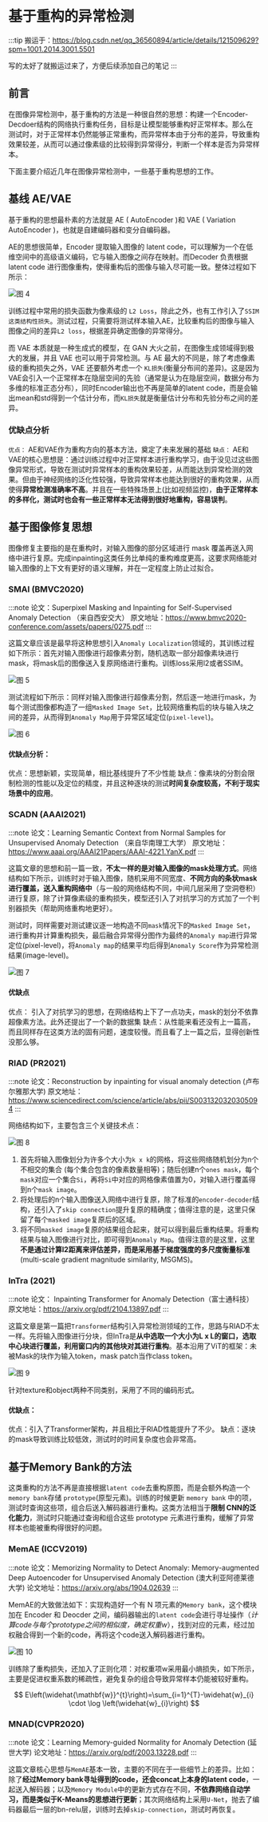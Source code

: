 # 基于重构的异常检测

:::tip
搬运于：https://blog.csdn.net/qq_36560894/article/details/121509629?spm=1001.2014.3001.5501

写的太好了就搬运过来了，方便后续添加自己的笔记
:::

## 前言

在图像异常检测中，基于重构的方法是一种很自然的思想：构建一个Encoder-Decdoer结构的网络执行重构任务，目标是让模型能够重构好正常样本。那么在测试时，对于正常样本仍然能够正常重构，而异常样本由于分布的差异，导致重构效果较差，从而可以通过像素级的比较得到异常得分，判断一个样本是否为异常样本。

下面主要介绍近几年在图像异常检测中，一些基于重构思想的工作。

## 基线 AE/VAE

基于重构的思想最朴素的方法就是 AE ( AutoEncoder )和 VAE ( Variation AutoEncoder )，也就是自建编码器和变分自编码器。

AE的思想很简单，Encoder 提取输入图像的 latent code，可以理解为一个在低维空间中的高级语义编码，它与输入图像之间存在映射。而Decoder 负责根据 latent code 进行图像重构，使得重构后的图像与输入尽可能一致。整体过程如下所示：

![图 4](images/aa023685592d8f18477db862f32ba715dd1227a883c4596a871f32ef1f8b5a11.png)  

训练过程中常用的损失函数为像素级的 `L2 Loss`，除此之外，也有工作引入了`SSIM这类结构性损失`。测试过程，只需要将测试样本输入AE，比较重构后的图像与输入图像之间的差异`L2 loss`，根据差异确定图像的异常得分。

而 VAE 本质就是一种生成式的模型，在 GAN 大火之前，在图像生成领域得到极大的发展，并且 VAE 也可以用于异常检测。与 AE 最大的不同是，除了考虑像素级的重构损失之外，VAE 还要额外考虑一个 `KL损失`(衡量分布间的差异)。这是因为VAE会引入一个正常样本在隐层空间的先验（通常是认为在隐层空间，数据分布为多维的标准正态分布），同时Encoder输出也不再是简单的latent code，而是会输出mean和std得到一个估计分布，而`KL损失`就是衡量估计分布和先验分布之间的差异。

### 优缺点分析

`优点：` AE和VAE作为重构方向的基本方法，奠定了未来发展的基础
`缺点：` AE和VAE的核心思想是：通过训练过程中对正常样本进行重构学习，由于没见过这些图像异常形式，导致在测试时异常样本的重构效果较差，从而能达到异常检测的效果。但由于神经网络的泛化性较强，导致异常样本也能达到很好的重构效果，从而使得**异常检测准确率不高**。并且在一些特殊场景上(比如视频监控)，**由于正常样本的多样化，测试时也会有一些正常样本无法得到很好地重构，容易误判**。

## 基于图像修复思想

图像修复主要指的是在重构时，对输入图像的部分区域进行 mask 覆盖再送入网络中进行复原。完成inpainting这类任务比单纯的重构难度更高，这要求网络能对输入图像的上下文有更好的语义理解，并在一定程度上防止过拟合。

### SMAI (BMVC2020)

:::note
论文：Superpixel Masking and Inpainting for Self-Supervised Anomaly Detection （来自西安交大）
原文地址：https://www.bmvc2020-conference.com/assets/papers/0275.pdf
:::

这篇文章应该是最早将这种思想引入`Anomaly Localization`领域的，其训练过程如下所示：首先对输入图像进行超像素分割，随机选取一部分超像素块进行mask，将mask后的图像送入复原网络进行重构。训练loss采用l2或者SSIM。

![图 5](images/56a62ed11e8d0bb4a4a66c8e9ed3723974bbdbdc8e4bf0b9fc5ffac9953fb7e7.png)  

测试流程如下所示：同样对输入图像进行超像素分割，然后逐一地进行mask，为每个测试图像都构造了一组`Masked Image Set`，比较网络重构后的块与输入块之间的差异，从而得到`Anomaly Map`用于异常区域定位(`pixel-level`)。

![图 6](images/4d14e270b42777adf562526b14d1b59fdb1fbc43ebf4b167710cf9a1cf88e9fe.png)  

#### 优缺点分析：

优点：思想新颖，实现简单，相比基线提升了不少性能
缺点：像素块的分割会限制检测的性能以及定位的精度，并且这种逐块的测试**时间复杂度较高，不利于现实场景中的应用**。

### SCADN (AAAI2021)

:::note
论文：Learning Semantic Context from Normal Samples for Unsupervised Anomaly Detection （来自华南理工大学）
原文地址：https://www.aaai.org/AAAI21Papers/AAAI-4221.YanX.pdf
:::

这篇文章的思想和前一篇一致，**不太一样的是对输入图像的mask处理方式**。网络结构如下所示，训练时对于输入图像，随机采用不同宽度、**不同方向的条状mask进行覆盖，送入重构网络中**（与一般的网络结构不同，中间几层采用了空洞卷积）进行复原，除了计算像素级的重构损失，模型还引入了对抗学习的方式加了一个判别器损失（帮助网络重构地更好）。

测试时，同样需要对测试建议逐一地构造不同`mask`情况下的`Masked Image Set`，进行重构并计算重构损失，最后融合异常得分图作为最终的`Anomaly map`进行异常定位(pixel-level)，将`Anomaly map`的结果平均后得到`Anomaly Score`作为异常检测结果(image-level)。

![图 7](images/9fccadafaabee8f4d5f8a554c63402a75cfabe7b87d5514cad2ae69e6f8f5048.png)  

#### 优缺点

优点： 引入了对抗学习的思想，在网络结构上下了一点功夫，mask的划分不依靠超像素方法。此外还提出了一个新的数据集
缺点：从性能来看还没有上一篇高，而且同样存在这类方法的固有问题，速度较慢。而且看了上一篇之后，显得创新性没那么够。

### RIAD (PR2021)

:::note
论文：Reconstruction by inpainting for visual anomaly detection (卢布尔雅那大学)
原文地址：https://www.sciencedirect.com/science/article/abs/pii/S0031320320305094
:::

网络结构如下，主要包含三个关键技术点：

![图 8](images/3b75a41842021a609dce9f92ef8ce512314f1fa928e4c0f765af473aa6535b89.png)  

1. 首先将输入图像划分为许多个大小为`k x k`的网格，将这些网络随机划分为n个不相交的集合 (每个集合包含的像素数量相等)；随后创建n个`ones mask`，每个`mask`对应一个集合`Si`，再将`Si`中对应的网格像素值置为0，对输入进行覆盖得到n个`mask image`。
2. 将处理后的n个输入图像送入网络中进行复原，除了标准的`encoder-decoder`结构，还引入了`skip connection`提升复原的精确度；值得注意的是，这里只保留了每个`masked image`复原后的区域。
3. 将不同`masked image`复原的结果组合起来，就可以得到最后重构结果。将重构结果与输入图像进行对比，即可得到`Anomaly Map`。值得注意的是这里，这里**不是通过计算l2距离来评估差异，而是采用基于梯度强度的多尺度衡量标准**(multi-scale gradient magnitude similarity, MSGMS)。

### InTra (2021)

:::note
论文： Inpainting Transformer for Anomaly Detection（富士通科技）
原文地址：https://arxiv.org/pdf/2104.13897.pdf
:::

这篇文章是第一篇把`Transformer`结构引入异常检测领域的工作，思路与RIAD不太一样。先将输入图像进行分块，但InTra是**从中选取一个大小为L x L的窗口，选取中心块进行覆盖，利用窗口内的其他块对其进行重构**。基本沿用了ViT的框架：未被Mask的块作为输入token，mask patch当作class token。

![图 9](images/a39070dfbc550bc3b3b3141e9ad836f331e201623569e24caed8af7841e37b4c.png)  

针对texture和object两种不同类别，采用了不同的编码形式。

#### 优缺点：

优点：引入了Transformer架构，并且相比于RIAD性能提升了不少。
缺点：逐块的mask导致训练比较低效，测试时的时间复杂度也会非常高。

## 基于Memory Bank的方法

这类重构的方法不再是直接根据`latent code`去重构原图，而是会额外构造一个`memory bank`存储 `prototype`(原型元素)。训练的时候更新 `memory bank` 中的项，测试时查询这些项，组合后送入解码器进行重构。这类方法相当于**限制 CNN的泛化能力**，测试时只能通过查询和组合这些 prototype 元素进行重构，缓解了异常样本也能被重构得很好的问题。

### MemAE (ICCV2019)

:::note
论文：Memorizing Normality to Detect Anomaly: Memory-augmented Deep Autoencoder for Unsupervised Anomaly Detection (澳大利亚阿德莱德大学)
论文地址：https://arxiv.org/abs/1904.02639
:::

MemAE的大致做法如下：实现构造好一个有 N 项元素的`Memory bank`，这个模块加在 Encoder 和 Deocder 之间，编码器输出的`latent code`会进行寻址操作（*计算code与每个prototype之间的相似度，确定权重w*），找到对应的元素，经过加权融合得到一个新的code，再将这个code送入解码器进行重构。

![图 10](images/3b750d7c0117df5aa1d9e0f498d2dbb348bd754df3adc2f0f5e5bbe7dc7f1afa.png)  

训练除了重构损失，还加入了正则化项：对权重项w采用最小熵损失，如下所示，主要是促进权重系数的稀疏性，避免复杂的组合导致异常样本仍能被较好重构。

$$
E\left(\widehat{\mathbf{w}}^{t}\right)=\sum_{i=1}^{T}-\widehat{w}_{i} \cdot \log \left(\widehat{w}_{i}\right)
$$

### MNAD(CVPR2020)

:::note
论文：Learning Memory-guided Normality for Anomaly Detection (延世大学)
论文地址：https://arxiv.org/pdf/2003.13228.pdf
:::

这篇文章核心思想与`MemAE`基本一致，主要的不同在于一些细节上的差异。比如：除了**经过Memory bank寻址得到的code，还会concat上本身的latent code**，一起送入解码器；以及`Memory Module`中的更新方式存在不同，**不依靠网络自动学习，而是类似于K-Means的思想进行更新**；其次网络结构上采用`U-Net`，抛去了编码器最后一层的bn-relu层，训练时去掉`skip-connection`，测试时再恢复。



 